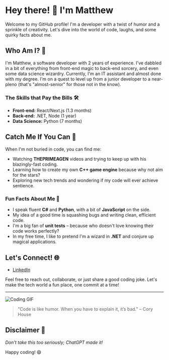 # Hey there! 👋 I'm Matthew

Welcome to my GitHub profile! I'm a developer with a twist of humor and a sprinkle of creativity. Let's dive into the world of code, laughs, and some quirky facts about me.

## Who Am I? 🤔

I'm Matthew, a software developer with 2 years of experience. I've dabbled in a bit of everything from front-end magic to back-end sorcery, and even some data science wizardry. Currently, I'm an IT assistant and almost done with my degree. I'm on a quest to level up from a junior developer to a near-pleno (that's "almost-senior" for those not in the know).

### The Skills that Pay the Bills 🛠️

- **Front-end:** React/Next.js (1.3 months)
- **Back-end:** .NET, Node (1 year)
- **Data Science:** Python (7 months)

## Catch Me If You Can 🎥

When I'm not buried in code, you can find me:

- Watching **THEPRIMEAGEN** videos and trying to keep up with his blazingly-fast coding.
- Learning how to create my own **C++ game engine** because why not aim for the stars?
- Exploring new tech trends and wondering if my code will ever achieve sentience.

### Fun Facts About Me 🎉

- I speak fluent **C#** and **Python**, with a bit of **JavaScript** on the side.
- My idea of a good time is squashing bugs and writing clean, efficient code.
- I'm a big fan of **unit tests** – because who doesn't love knowing their code works perfectly?
- In my free time, I like to pretend I'm a wizard in **.NET** and conjure up magical applications.

## Let's Connect! 🌐

- [LinkedIn](https://www.linkedin.com/in/matthewaraujo20)

Feel free to reach out, collaborate, or just share a good coding joke. Let's make the tech world a fun place, one commit at a time!

---

![Coding GIF](https://user-images.githubusercontent.com/xxxxxx/coding-gif.gif)

> "Code is like humor. When you have to explain it, it’s bad." – Cory House

## Disclaimer 📢
*Don't take this too seriously; ChatGPT made it!*

Happy coding! 😄
